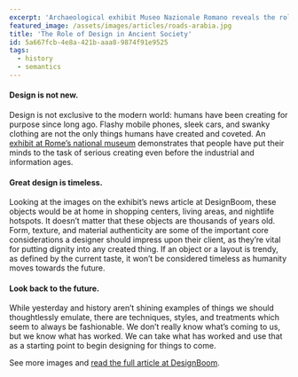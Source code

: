 ```yaml
---
excerpt: 'Archaeological exhibit Museo Nazionale Romano reveals the role of design in ancient society.'
featured_image: /assets/images/articles/roads-arabia.jpg
title: 'The Role of Design in Ancient Society'
id: 5a667fcb-4e8a-421b-aaa8-9874f91e9525
tags:
  - history
  - semantics
---
```

<h4>Design is not new.</h4>
<p>Design is not exclusive to the modern world: humans have been creating for purpose since long ago. Flashy mobile phones, sleek cars, and swanky clothing are not the only things humans have created and coveted. An <a href="https://www.museonazionaleromano.beniculturali.it/" target="_blank">exhibit at Rome’s national museum</a> demonstrates that people have put their minds to the task of serious creating even before the industrial and information ages.
</p>
<h4>Great design is timeless.</h4>
<p>Looking at the images on the exhibit’s news article at DesignBoom, these objects would be at home in shopping centers, living areas, and nightlife hotspots. It doesn’t matter that these objects are thousands of years old. Form, texture, and material authenticity are some of the important core considerations a designer should impress upon their client, as they’re vital for putting dignity into any created thing. If an object or a layout is trendy, as defined by the current taste, it won’t be considered timeless as humanity moves towards the future.
</p>
<h4>Look back to the future.</h4>
<p>While yesterday and history aren’t shining examples of things we should thoughtlessly emulate, there are techniques, styles, and treatments which seem to always be fashionable.  We don’t really know what’s coming to us, but we know what has worked. We can take what has worked and use that as a starting point to begin  designing for things to come.
</p>
<p>See more images and <a href="https://www.designboom.com/design/roads-of-arabia-national-roman-museum-alda-fendi-foundation-klinamen-01-28-2020/" target="_blank">read the full article at DesignBoom</a>.
</p>